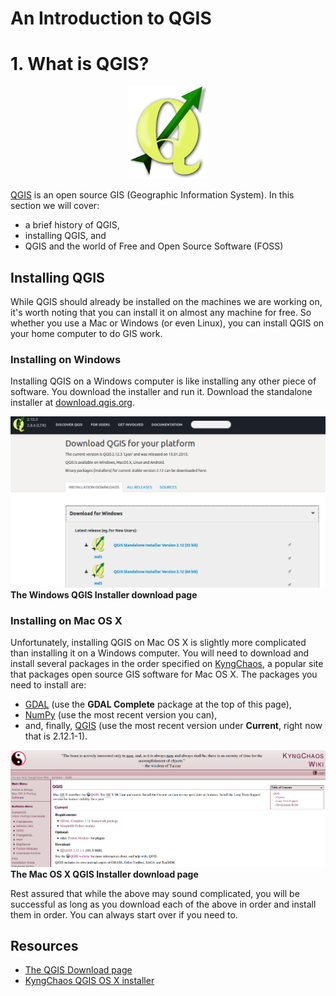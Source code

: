 # An Introduction to QGIS

# 1. What is QGIS?

<div style="width: 25%; margin: 0 auto;">
    <img src="img/qgis.png" alt="QGIS"/>
</div>

[QGIS](http://qgis.org) is an open source GIS (Geographic Information System). In this section we will cover:
* a brief history of QGIS,
* installing QGIS, and
* QGIS and the world of Free and Open Source Software (FOSS) 

## Installing QGIS

While QGIS should already be installed on the machines we are working on, it's worth noting that you can install it on almost any machine for free. So whether you use a Mac or Windows (or even Linux), you can install QGIS on your home computer to do GIS work.

### Installing on Windows

Installing QGIS on a Windows computer is like installing any other piece of software. You download the installer and run it. Download the standalone installer at [download.qgis.org](http://download.qgis.org/).

![Windows QGIS Installer](img/qgis-windows.png)
**The Windows QGIS Installer download page**

### Installing on Mac OS X

Unfortunately, installing QGIS on Mac OS X is slightly more complicated than installing it on a Windows computer. You will need to download and install several packages in the order specified on [KyngChaos](http://www.kyngchaos.com/software/qgis), a popular site that packages open source GIS software for Mac OS X. The packages you need to install are:

* [GDAL](http://www.kyngchaos.com/software/frameworks#gdal_complete) (use the **GDAL Complete** package at the top of this page),
* [NumPy](http://www.kyngchaos.com/software/python) (use the most recent version you can),
* and, finally, [QGIS](http://www.kyngchaos.com/software/qgis) (use the most recent version under **Current**, right now that is 2.12.1-1).

![KyngChaos QGIS Installer](img/kyngchaos.png)
**The Mac OS X QGIS Installer download page**

Rest assured that while the above may sound complicated, you will be successful as long as you download each of the above in order and install them in order. You can always start over if you need to.

## Resources

 * [The QGIS Download page](http://qgis.org/en/site/forusers/download.html)
 * [KyngChaos QGIS OS X installer](http://www.kyngchaos.com/software/qgis)

<div style="page-break-after: always;"></div>

